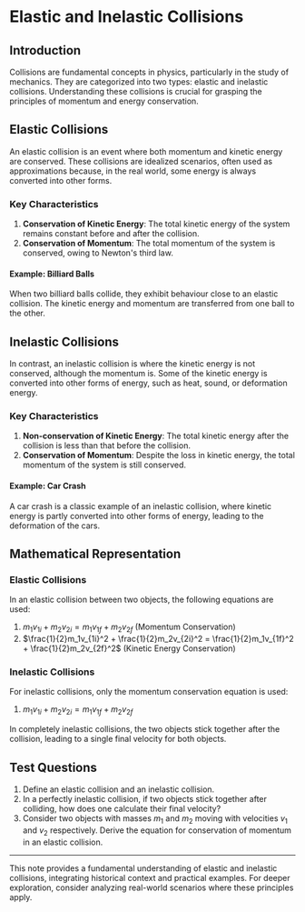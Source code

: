 # Elastic and Inelastic Collisions

## Introduction
Collisions are fundamental concepts in physics, particularly in the study of mechanics. They are categorized into two types: elastic and inelastic collisions. Understanding these collisions is crucial for grasping the principles of momentum and energy conservation.

## Elastic Collisions
An elastic collision is an event where both momentum and kinetic energy are conserved. These collisions are idealized scenarios, often used as approximations because, in the real world, some energy is always converted into other forms.

### Key Characteristics
1. **Conservation of Kinetic Energy**: The total kinetic energy of the system remains constant before and after the collision.
2. **Conservation of Momentum**: The total momentum of the system is conserved, owing to Newton's third law.

#### Example: Billiard Balls
When two billiard balls collide, they exhibit behaviour close to an elastic collision. The kinetic energy and momentum are transferred from one ball to the other.

## Inelastic Collisions
In contrast, an inelastic collision is where the kinetic energy is not conserved, although the momentum is. Some of the kinetic energy is converted into other forms of energy, such as heat, sound, or deformation energy.

### Key Characteristics
1. **Non-conservation of Kinetic Energy**: The total kinetic energy after the collision is less than that before the collision.
2. **Conservation of Momentum**: Despite the loss in kinetic energy, the total momentum of the system is still conserved.

#### Example: Car Crash
A car crash is a classic example of an inelastic collision, where kinetic energy is partly converted into other forms of energy, leading to the deformation of the cars.

## Mathematical Representation

### Elastic Collisions
In an elastic collision between two objects, the following equations are used:

1. $m_1v_{1i} + m_2v_{2i} = m_1v_{1f} + m_2v_{2f}$ (Momentum Conservation)
2. $\frac{1}{2}m_1v_{1i}^2 + \frac{1}{2}m_2v_{2i}^2 = \frac{1}{2}m_1v_{1f}^2 + \frac{1}{2}m_2v_{2f}^2$ (Kinetic Energy Conservation)

### Inelastic Collisions
For inelastic collisions, only the momentum conservation equation is used:

1. $m_1v_{1i} + m_2v_{2i} = m_1v_{1f} + m_2v_{2f}$

In completely inelastic collisions, the two objects stick together after the collision, leading to a single final velocity for both objects.

## Test Questions
1. Define an elastic collision and an inelastic collision.
2. In a perfectly inelastic collision, if two objects stick together after colliding, how does one calculate their final velocity?
3. Consider two objects with masses $m_1$ and $m_2$ moving with velocities $v_1$ and $v_2$ respectively. Derive the equation for conservation of momentum in an elastic collision.

---
This note provides a fundamental understanding of elastic and inelastic collisions, integrating historical context and practical examples. For deeper exploration, consider analyzing real-world scenarios where these principles apply.